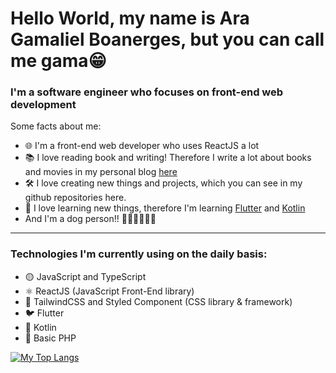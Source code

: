 # Hello World, my name is Ara Gamaliel Boanerges, but you can call me gama😁

### I'm a software engineer who focuses on front-end web development
Some facts about me:
- 🌐 I'm a front-end web developer who uses ReactJS a lot
- 📚 I love reading book and writing! Therefore I write a lot about books and movies in my personal blog [here](https://www.gumrindelwald.com)
- 🛠️ I love creating new things and projects, which you can see in my github repositories here.
- 📱 I love learning new things, therefore I'm learning [Flutter](https://flutter.dev/) and [Kotlin](https://kotlinlang.org/)
- And I'm a dog person!! 🥰🐶🦮🐕‍🦺🐩
---
### Technologies I'm currently using on the daily basis:
- 🟡 JavaScript and TypeScript
- ⚛️ ReactJS (JavaScript Front-End library)
- 🎨 TailwindCSS and Styled Component (CSS library & framework)
- 🐦 Flutter
- 🤖 Kotlin
- 🐘 Basic PHP

[![My Top Langs](https://github-readme-stats.vercel.app/api/top-langs/?username=gamalielara&layout=compact&count_private=true)](https://github.com/anuraghazra/github-readme-stats)
